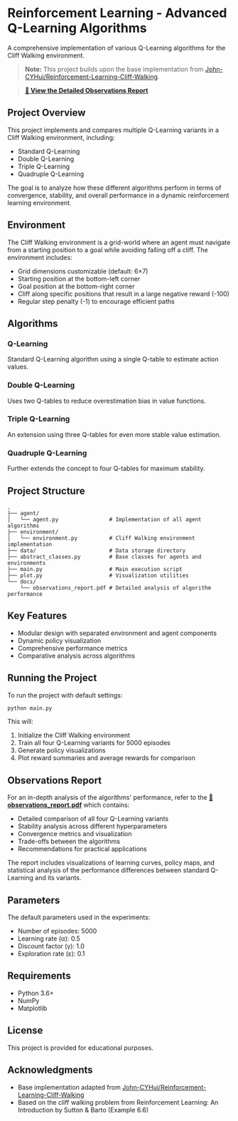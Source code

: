 # Reinforcement Learning - Advanced Q-Learning Algorithms

A comprehensive implementation of various Q-Learning algorithms for the Cliff Walking environment.

> **Note:** This project builds upon the base implementation from [John-CYHui/Reinforcement-Learning-Cliff-Walking](https://github.com/John-CYHui/Reinforcement-Learning-Cliff-Walking).

> **[📄 View the Detailed Observations Report](docs/observations_report.pdf)**

## Project Overview

This project implements and compares multiple Q-Learning variants in a Cliff Walking environment, including:
- Standard Q-Learning
- Double Q-Learning
- Triple Q-Learning
- Quadruple Q-Learning

The goal is to analyze how these different algorithms perform in terms of convergence, stability, and overall performance in a dynamic reinforcement learning environment.

## Environment

The Cliff Walking environment is a grid-world where an agent must navigate from a starting position to a goal while avoiding falling off a cliff. The environment includes:

- Grid dimensions customizable (default: 6×7)
- Starting position at the bottom-left corner
- Goal position at the bottom-right corner
- Cliff along specific positions that result in a large negative reward (-100)
- Regular step penalty (-1) to encourage efficient paths

## Algorithms

### Q-Learning
Standard Q-Learning algorithm using a single Q-table to estimate action values.

### Double Q-Learning
Uses two Q-tables to reduce overestimation bias in value functions.

### Triple Q-Learning
An extension using three Q-tables for even more stable value estimation.

### Quadruple Q-Learning
Further extends the concept to four Q-tables for maximum stability.

## Project Structure

```
.
├── agent/
│   └── agent.py                # Implementation of all agent algorithms
├── environment/
│   └── environment.py          # Cliff Walking environment implementation
├── data/                       # Data storage directory
├── abstract_classes.py         # Base classes for agents and environments
├── main.py                     # Main execution script
├── plot.py                     # Visualization utilities
└── docs/
    └── observations_report.pdf # Detailed analysis of algorithm performance
```

## Key Features

- Modular design with separated environment and agent components
- Dynamic policy visualization
- Comprehensive performance metrics
- Comparative analysis across algorithms

## Running the Project

To run the project with default settings:

```bash
python main.py
```

This will:
1. Initialize the Cliff Walking environment
2. Train all four Q-Learning variants for 5000 episodes
3. Generate policy visualizations
4. Plot reward summaries and average rewards for comparison

## Observations Report

For an in-depth analysis of the algorithms' performance, refer to the **[📄 observations_report.pdf](docs/observations_report.pdf)** which contains:

- Detailed comparison of all four Q-Learning variants
- Stability analysis across different hyperparameters
- Convergence metrics and visualization
- Trade-offs between the algorithms
- Recommendations for practical applications

The report includes visualizations of learning curves, policy maps, and statistical analysis of the performance differences between standard Q-Learning and its variants.

## Parameters

The default parameters used in the experiments:
- Number of episodes: 5000
- Learning rate (α): 0.5
- Discount factor (γ): 1.0
- Exploration rate (ε): 0.1

## Requirements

- Python 3.6+
- NumPy
- Matplotlib

## License

This project is provided for educational purposes. 

## Acknowledgments

- Base implementation adapted from [John-CYHui/Reinforcement-Learning-Cliff-Walking](https://github.com/John-CYHui/Reinforcement-Learning-Cliff-Walking)
- Based on the cliff walking problem from Reinforcement Learning: An Introduction by Sutton & Barto (Example 6.6) 